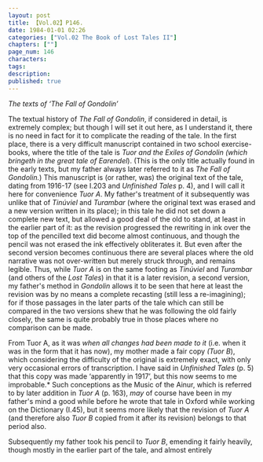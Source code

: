 ```yaml
---
layout: post
title: 【Vol.02】P146.
date: 1984-01-01 02:26
categories: ["Vol.02 The Book of Lost Tales II"]
chapters: [""]
page_num: 146
characters: 
tags: 
description: 
published: true
---
```


<p style="text-indent: 0;">
<I>The texts of ‘The Fall of Gondolin’</I>
</p>

The textual history of <I>The Fall of Gondolin</I>, if considered in detail, is extremely complex; but though I will set it out here, as I understand it, there is no need in fact for it to complicate the reading of the tale.
In the first place, there is a very difficult manuscript contained in two school exercise-books, where the title of the tale is <I>Tuor and the Exiles of Gondolin (which bringeth in the great tale of Earendel</I>). (This is the only title actually found in the early texts, but my father always later referred to it as <I>The Fall of Gondolin.</I>) This manuscript is (or rather, was) the original text of the tale, dating from 1916-17 (see I.203 and <I>Unfinished Tales</I> p. 4), and I will call it here for convenience <I>Tuor A</I>. My father's treatment of it subsequently was unlike that of <I>Tinúviel</I> and <I>Turambar</I> (where the original text was erased and a new version written in its place); in this tale he did not set down a complete new text, but allowed a good deal of the old to stand, at least in the earlier part of it: as the revision progressed the rewriting in ink over the top of the pencilled text did become almost continuous, and though the pencil was not erased the ink effectively obliterates it. But even after the second version becomes continuous there are several places where the old narrative was not over-written but merely struck through, and remains legible. Thus, while <I>Tuor A</I> is on the same footing as <I>Tinúviel</I> and <I>Turambar</I> (and others of the <I>Lost Tales</I>) in that it is a later revision, a second version, my father's method in <I>Gondolin</I> allows it to be seen that here at least the revision was by no means a complete recasting (still less a re-imagining); for if those passages in the later parts of the tale which can still be compared in the two versions shew that he was following the old fairly closely, the same is quite probably true in those places where no comparison can be made.

From Tuor A, as it was <I>when all changes had been made to it</I> (i.e. when it was in the form that it has now), my mother made a fair copy <I>(Tuor B</I>), which considering the difficulty of the original is extremely exact, with only very occasional errors of transcription. I have said in <I>Unfinished Tales</I> (p. 5) that this copy was made ‘apparently in 1917’, but this now seems to me improbable.\* Such conceptions as the Music of the Ainur, which is referred to by later addition in <I>Tuor A</I> (p. 163), <I>may</I> of course have been in my father's mind a good while before he wrote that tale in Oxford while working on the Dictionary (I.45), but it seems more likely that the revision of <I>Tuor A</I> (and therefore also <I>Tuor B</I> copied from it after its revision) belongs to that period also.

Subsequently my father took his pencil to <I>Tuor B</I>, emending it fairly heavily, though mostly in the earlier part of the tale, and almost entirely

